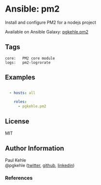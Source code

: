 # Ansible: pm2

Install and configure PM2 for a nodejs project

Available on Ansible Galaxy: [pgkehle.pm2](https://galaxy.ansible.com/pgkehle/pm2)


## Tags

    core:   PM2 core module
    logs:   pm2-logrorate
    
## Examples

```YAML

  - hosts: all
  
    roles:
      - pgkehle.pm2
```

## License

MIT

## Author Information

Paul Kehle  
@pgkehle ([twitter](https://twitter.com/pgkehle), [github](https://github.com/pgkehle), [linkedin](https://www.linkedin.com/in/pgkehle))

### References

